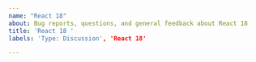 ```yaml
---
name: "React 18"
about: Bug reports, questions, and general feedback about React 18
title: 'React 18 '
labels: 'Type: Discussion', 'React 18'

---
```


